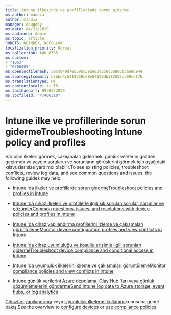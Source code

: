 ```yaml
---
title: Intune ilkesinde ve profillerinde sorun giderme
ms.author: mandia
author: mandia
manager: dougeby
ms.date: 04/21/2020
ms.audience: Admin
ms.topic: article
ROBOTS: NOINDEX, NOFOLLOW
localization_priority: Normal
ms.collection: Adm_O365
ms.custom:
- "1063"
- "6700005"
ms.openlocfilehash: 5ecc849d78559bc392e83d2c6c3a866bcaa86944
ms.sourcegitcommit: b7bbe4c5419668ce8e84196db382032ca09cd176
ms.translationtype: MT
ms.contentlocale: tr-TR
ms.lasthandoff: 09/08/2020
ms.locfileid: "47406310"
---
```

# <a name="troubleshooting-intune-policy-and-profiles"></a><span data-ttu-id="1ee0b-102">Intune ilke ve profillerinde sorun giderme</span><span class="sxs-lookup"><span data-stu-id="1ee0b-102">Troubleshooting Intune policy and profiles</span></span>

<span data-ttu-id="1ee0b-103">Var olan ilkeleri görmek, çakışmaları gidermek, günlük verilerini gözden geçirmek ve yaygın soruların ve sorunların görüşlerini görmek için aşağıdaki kılavuzlar size yardımcı olabilir.</span><span class="sxs-lookup"><span data-stu-id="1ee0b-103">To see existing policies, troubleshoot conflicts, review log data, and see common questions and issues, the following guides may help.</span></span>

- [<span data-ttu-id="1ee0b-104">Intune 'da ilkeler ve profillerde sorun giderme</span><span class="sxs-lookup"><span data-stu-id="1ee0b-104">Troubleshoot policies and profiles in Intune</span></span>](https://docs.microsoft.com/mem/intune/configuration/troubleshoot-policies-in-microsoft-intune)

- [<span data-ttu-id="1ee0b-105">Intune 'da cihaz ilkeleri ve profillerle ilgili sık sorulan sorular, sorunlar ve çözümler</span><span class="sxs-lookup"><span data-stu-id="1ee0b-105">Common questions, issues, and resolutions with device policies and profiles in Intune</span></span>](https://docs.microsoft.com/intune/device-profile-troubleshoot)

- [<span data-ttu-id="1ee0b-106">Intune 'da cihaz yapılandırma profillerini izleme ve çakışmaları görüntüleme</span><span class="sxs-lookup"><span data-stu-id="1ee0b-106">Monitor device configuration profiles and view conflicts in Intune</span></span>](https://docs.microsoft.com/intune/device-profile-monitor)

- [<span data-ttu-id="1ee0b-107">Intune 'da cihaz uyumluluğu ve koşullu erişimle ilgili sorunları giderme</span><span class="sxs-lookup"><span data-stu-id="1ee0b-107">Troubleshoot device compliance and conditional access in Intune</span></span>](https://docs.microsoft.com/intune/troubleshoot-conditional-access)

- [<span data-ttu-id="1ee0b-108">Intune 'da uyumluluk ilkelerini izleme ve çakışmaları görüntüleme</span><span class="sxs-lookup"><span data-stu-id="1ee0b-108">Monitor compliance policies and view conflicts in Intune</span></span>](https://docs.microsoft.com/intune/compliance-policy-monitor)

- [<span data-ttu-id="1ee0b-109">Intune günlük verilerini Azure depolama, Olay Hub 'ları veya günlük çözümlemelerini gönderme</span><span class="sxs-lookup"><span data-stu-id="1ee0b-109">Send Intune log data to Azure storage, event hubs, or log analytics</span></span>](https://docs.microsoft.com/intune/review-logs-using-azure-monitor)

<span data-ttu-id="1ee0b-110">[Cihazları yapılandırma](https://docs.microsoft.com/intune/device-profiles) veya [Uyumluluk ilkelerini kullanma](https://docs.microsoft.com/intune/device-compliance-get-started)konusuna genel bakış.</span><span class="sxs-lookup"><span data-stu-id="1ee0b-110">See the overview to [configure devices](https://docs.microsoft.com/intune/device-profiles) or [use compliance policies](https://docs.microsoft.com/intune/device-compliance-get-started).</span></span>